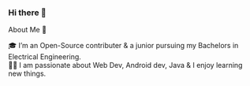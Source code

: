 ### Hi there 👋

About Me 🚀

 🎓 I’m an Open-Source contributer & a junior pursuing my Bachelors in Electrical Engineering.  
 👨‍💻 I am passionate about Web Dev, Android dev, Java & I enjoy learning new things.
